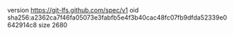 version https://git-lfs.github.com/spec/v1
oid sha256:a2362ca7f46fa05073e3fabfb5e4f3b40cac48fc07fb9dfda52339e0642914c8
size 2680
